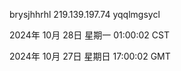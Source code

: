 brysjhhrhl 219.139.197.74 yqqlmgsycl

2024年 10月 28日 星期一 01:00:02 CST

2024年 10月 27日 星期日 17:00:02 GMT
